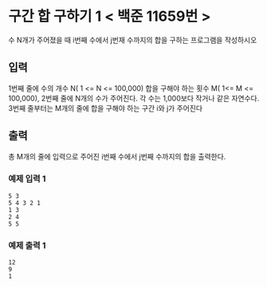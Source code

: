 # 구간 합 구하기 1   < 백준 11659번 >
수 N개가 주어졌을 때 i번째 수에서 j번재 수까지의 합을 구하는 프로그램을 작성하시오

## 입력
1번째 줄에 수의 개수 N( 1 <= N <= 100,000) 합을 구해야 하는 횟수 M( 1<= M <= 100,000), 2번째 줄에 N개의 수가 주어진다.
각 수는 1,000보다 작거나 같은 자연수다. 3번째 줄부터는 M개의 줄에 합을 구해야 하는 구간 i와 j가 주어진다

## 출력
총 M개의 줄에 입력으로 주어진 i번째 수에서 j번째 수까지의 합을 출력한다.

### 예제 입력 1
~~~
5 3
5 4 3 2 1
1 3
2 4
5 5
~~~

### 예제 출력 1
~~~
12
9
1
~~~